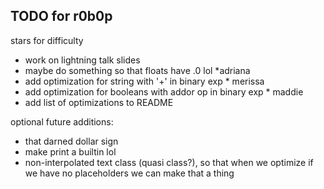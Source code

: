## TODO for r0b0p

stars for difficulty

- work on lightning talk slides
- maybe do something so that floats have .0 lol \*adriana
- add optimization for string with '+' in binary exp \* merissa
- add optimization for booleans with addor op in binary exp \* maddie
- add list of optimizations to README

optional future additions:

- that darned dollar sign
- make print a builtin lol
- non-interpolated text class (quasi class?), so that when we optimize if we have no placeholders we can make that a thing
